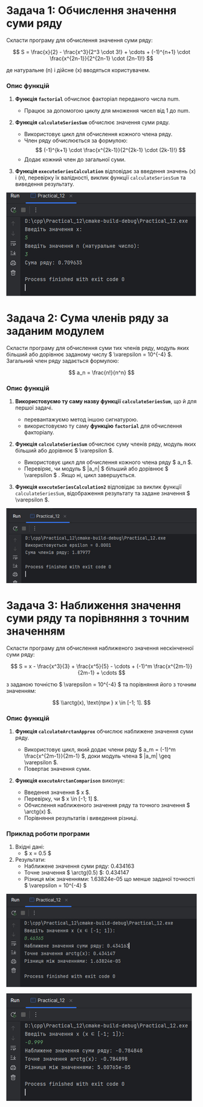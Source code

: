 
# Задача 1: Обчислення значення суми ряду

Скласти програму для обчислення значення суми ряду:

$$
S = \frac{x}{2} - \frac{x^3}{2^3 \cdot 3!} + \cdots + (-1)^{n+1} \cdot \frac{x^{2n-1}}{2^{2n-1} \cdot (2n-1)!}
$$

де натуральне \(n\) і дійсне \(x\) вводяться користувачем.

### Опис функцій

1. **Функція `factorial`** обчислює факторіал переданого числа num.
    - Працює за допомогою циклу для множення чисел від 1 до num.

2. **Функція `calculateSeriesSum`** обчислює значення суми ряду.
    - Використовує цикл для обчислення кожного члена ряду.
    - Член ряду обчислюється за формулою:
      $$
      (-1)^{k+1} \cdot \frac{x^{2k-1}}{2^{2k-1} \cdot (2k-1)!}
      $$
    - Додає кожний член до загальної суми.

3. **Функція `executeSeriesCalculation`** відповідає за введення значень (x) і (n), перевірку їх валідності, виклик функції `calculateSeriesSum` та виведення результату.

![2024-11-29_202609.jpg](screenshots%2F2024-11-29_202609.jpg)

# Задача 2: Сума членів ряду за заданим модулем

Скласти програму для обчислення суми тих членів ряду, модуль яких більший або дорівнює заданому числу $ \varepsilon = 10^{-4} $.
Загальний член ряду задається формулою:

$$
a_n = \frac{n!}{n^n}
$$

### Опис функцій

1. **Використовуємо ту саму назву функції `calculateSeriesSum`**, що й для першої задачі. 
   - перевантажуємо метод іншою сигнатурою.
   - використовуємо ту саму **функцію `factorial`** для обчислення факторіалу.

2. **Функція `calculateSeriesSum`** обчислює суму членів ряду, модуль яких більший або дорівнює $ \varepsilon $.
   - Використовує цикл для обчислення кожного члена ряду $ a_n $.
   - Перевіряє, чи модуль $ |a_n| $ більший або дорівнює $ \varepsilon $ . Якщо ні, цикл завершується.

3. **Функція `executeSeriesCalculation2`** відповідає за виклик функції `calculateSeriesSum`, відображення результату та задане значення $ \varepsilon $.

![2024-11-29_205652.jpg](screenshots%2F2024-11-29_205652.jpg)

# Задача 3: Наближення значення суми ряду та порівняння з точним значенням

Скласти програму для обчислення наближеного значення нескінченної суми ряду:

$$
S = x - \frac{x^3}{3} + \frac{x^5}{5} - \cdots + (-1)^m \frac{x^{2m-1}}{2m-1} + \cdots
$$

з заданою точністю $ \varepsilon = 10^{-4} $ та порівняння його з точним значенням:

$$
\\arctg(x), \text{при } x \in [-1; 1].
$$

### Опис функцій

1. **Функція `calculateArctanApprox`** обчислює наближене значення суми ряду.
   - Використовує цикл, який додає члени ряду $ a_m = (-1)^m \frac{x^{2m-1}}{2m-1} $, доки модуль члена $ |a_m| \geq \varepsilon $.
   - Повертає значення суми.

2. **Функція `executeArctanComparison`** виконує:
   - Введення значення $ x $.
   - Перевірку, чи $ x \in [-1; 1] $.
   - Обчислення наближеного значення ряду та точного значення $ \\arctg(x) $.
   - Порівняння результатів і виведення різниці.

### Приклад роботи програми

1. Вхідні дані:
   - $ x = 0.5 $
2. Результати:
   - Наближене значення суми ряду: 0.434163
   - Точне значення $ \\arctg(0.5) $: 0.434147
   - Різниця між значеннями: 1.63824e-05 що менше заданої точності $ \varepsilon = 10^{-4} $

![2024-11-29_211633.jpg](screenshots%2F2024-11-29_211633.jpg)

![2024-11-29_212026.jpg](screenshots%2F2024-11-29_212026.jpg)